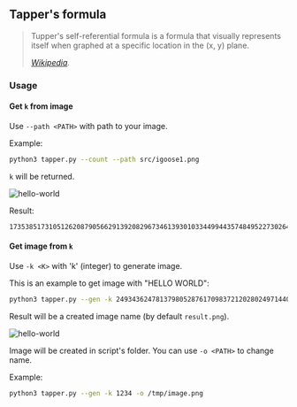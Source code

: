 ## Tapper's formula

> Tupper's self-referential formula is a formula that visually represents itself when graphed at a specific location in the (x, y) plane.
>
> *[Wikipedia](https://en.wikipedia.org/wiki/Tupper%27s_self-referential_formula).*

### Usage

#### Get `k` from image

Use `--path <PATH>` with path to your image.

Example:
```bash
python3 tapper.py --count --path src/igoose1.png
```
`k` will be returned.

![hello-world](https://raw.githubusercontent.com/igoose1/Tapper-s-formula/master/src/igoose1.png)

Result:
```
17353851731051262087905662913920829673461393010334499443574849522730264504652915158970923923588449833008118855990102893800975179009179904689654192441623424736515197919992264589952753929536574083438170367379883706936779154707395871648894031113537795629097037378202691744980585574769920683003823879381680678895081831508662806381159922527833772520198344429707915502605328616225604923770254319282590514824705902716450530713211200414659939072475136
```

#### Get image from `k`

Use `-k <K>` with 'k' (integer) to generate image.

This is an example to get image with "HELLO WORLD":
```bash
python3 tapper.py --gen -k 2493436247813798052876170983721202802497144088089687155367170143797608624149837919810801055965140247424977044307834167047642994762526340764245429983642328904119469877094218170420296037201603495881945935919368091564622559176934605117089479933762362708332011966157488272230902779065517058161389274913630143013340822589068291818272370502362852703937454898780699989001811753048797327170391672281329924960675893624779243736551530332333251812404462719095113376904704300499293143760051828848164018847744
```

Result will be a created image name (by default `result.png`).

![hello-world](https://raw.githubusercontent.com/igoose1/Tapper-s-formula/master/src/hello-world.png)

Image will be created in script's folder.
You can use `-o <PATH>` to change name.

Example:
```bash
python3 tapper.py --gen -k 1234 -o /tmp/image.png
```
